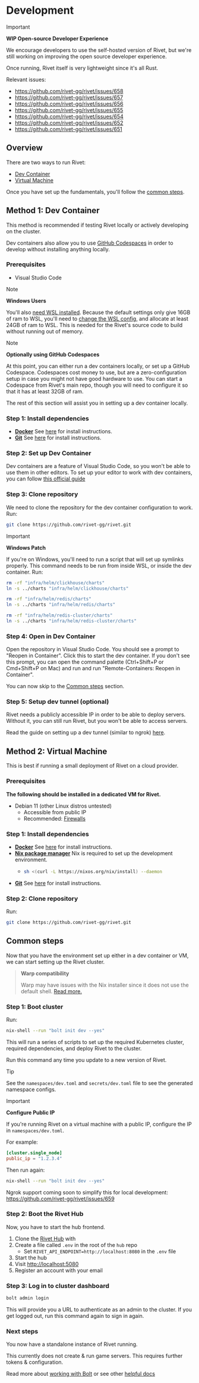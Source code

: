 # Development

> [!IMPORTANT]
>
> **WIP Open-source Developer Experience**
>
> We encourage developers to use the self-hosted version of Rivet, but we're still working on improving the
> open source developer experience.
>
> Once running, Rivet itself is very lightweight since it's all Rust.
>
> Relevant issues:
>
> - <https://github.com/rivet-gg/rivet/issues/658>
> - <https://github.com/rivet-gg/rivet/issues/657>
> - <https://github.com/rivet-gg/rivet/issues/656>
> - <https://github.com/rivet-gg/rivet/issues/655>
> - <https://github.com/rivet-gg/rivet/issues/654>
> - <https://github.com/rivet-gg/rivet/issues/652>
> - <https://github.com/rivet-gg/rivet/issues/651>

## Overview

There are two ways to run Rivet:

- [Dev Container](#method-1-dev-container)
- [Virtual Machine](#method-2-virtual-machine)

Once you have set up the fundamentals, you'll follow the [common steps](#common-steps).

## Method 1: Dev Container

This method is recommended if testing Rivet locally or actively developing on the cluster.

Dev containers also allow you to use [GitHub Codespaces](https://github.com/features/codespaces) in order to
develop without installing anything locally.

### Prerequisites

- Visual Studio Code

> [!NOTE]
>
> **Windows Users**
>
> You'll also [need WSL installed](https://learn.microsoft.com/en-us/windows/wsl/install). Because the default
> settings only give 16GB of ram to WSL, you'll need to
> [change the WSL config](https://learn.microsoft.com/en-us/windows/wsl/wsl-config), and allocate at least
> 24GB of ram to WSL. This is needed for the Rivet's source code to build without running out of memory.

> [!NOTE]
>
> **Optionally using GitHub Codespaces**
>
> At this point, you can either run a dev containers locally, or set up a GitHub Codespace. Codespaces cost
> money to use, but are a zero-configuration setup in case you might not have good hardware to use. You can
> start a Codespace from Rivet's main repo, though you will need to configure it so that it has at least 32GB
> of ram.
>
> The rest of this section will assist you in setting up a dev container locally.

### Step 1: Install dependencies

- **[Docker](https://docs.docker.com/engine/install/)** See [here](https://docs.docker.com/engine/install/)
  for install instructions.
- **[Git](https://git-scm.com/)** See [here](https://git-scm.com/book/en/v2/Getting-Started-Installing-Git)
  for install instructions.

### Step 2: Set up Dev Container

Dev containers are a feature of Visual Studio Code, so you won't be able to use them in other editors. To set
up your editor to work with dev containers, you can follow
[this official guide](https://code.visualstudio.com/docs/devcontainers/containers)

### Step 3: Clone repository

We need to clone the repository for the dev container configuration to work. Run:

```sh
git clone https://github.com/rivet-gg/rivet.git
```

> [!IMPORTANT]
>
> **Windows Patch**
>
> If you're on Windows, you'll need to run a script that will set up symlinks properly. This command needs to
> be run from inside WSL, or inside the dev container. Run:
>
> ```sh
> rm -rf "infra/helm/clickhouse/charts"
> ln -s ../charts "infra/helm/clickhouse/charts"
>
> rm -rf "infra/helm/redis/charts"
> ln -s ../charts "infra/helm/redis/charts"
>
> rm -rf "infra/helm/redis-cluster/charts"
> ln -s ../charts "infra/helm/redis-cluster/charts"
> ```

### Step 4: Open in Dev Container

Open the repository in Visual Studio Code. You should see a prompt to "Reopen in Container". Click this to
start the dev container. If you don't see this prompt, you can open the command palette (Ctrl+Shift+P or
Cmd+Shift+P on Mac) and run and run "Remote-Containers: Reopen in Container".

You can now skip to the [Common steps](#common-steps) section.

### Step 5: Setup dev tunnel (optional)

Rivet needs a publicly accessible IP in order to be able to deploy servers. Without it, you can still run
Rivet, but you won't be able to access servers.

Read the guide on setting up a dev tunnel (similar to ngrok) [here](/docs/infrastructure/dev-tunnel/SETUP.md).

## Method 2: Virtual Machine

This is best if running a small deployment of Rivet on a cloud provider.

### Prerequisites

**The following should be installed in a dedicated VM for Rivet.**

- Debian 11 (other Linux distros untested)
  - Accessible from public IP
  - Recommended: [Firewalls](/docs/getting_started/DEVELOPMENT_FIREWALLS.md)

### Step 1: Install dependencies

- **[Docker](https://docs.docker.com/engine/install/)** See [here](https://docs.docker.com/engine/install/)
  for install instructions.
- **[Nix package manager](https://nixos.org/download.html)** Nix is required to set up the development
  environment.
  - ```sh
    sh <(curl -L https://nixos.org/nix/install) --daemon
    ```
- **[Git](https://git-scm.com/)** See [here](https://git-scm.com/book/en/v2/Getting-Started-Installing-Git)
  for install instructions.

### Step 2: Clone repository

Run:

```sh
git clone https://github.com/rivet-gg/rivet.git
```

## Common steps

Now that you have the environment set up either in a dev container or VM, we can start setting up the Rivet
cluster.

> **Warp compatibility**
>
> Warp may have issues with the Nix installer since it does not use the default shell.
> [Read more.](https://docs.warp.dev/features/ssh)

### Step 1: Boot cluster

Run:

```sh
nix-shell --run "bolt init dev --yes"
```

This will run a series of scripts to set up the required Kubernetes cluster, required dependencies, and deploy
Rivet to the cluster.

Run this command any time you update to a new version of Rivet.

> [!TIP]
>
> See the `namespaces/dev.toml` and `secrets/dev.toml` file to see the generated namespace configs.

> [!IMPORTANT]
>
> **Configure Public IP**
>
> If you're running Rivet on a virtual machine with a public IP, configure the IP in `namespaces/dev.toml`.
>
> For example:
>
> ```toml
> [cluster.single_node]
> public_ip = "1.2.3.4"
> ```
>
> Then run again:
>
> ```sh
> nix-shell --run "bolt init dev --yes"
> ```
>
> Ngrok support coming soon to simplify this for local development:
> <https://github.com/rivet-gg/rivet/issues/659>

### Step 2: Boot the Rivet Hub

Now, you have to start the hub frontend.

1. Clone the [Rivet Hub](https://github.com/rivet-gg/hub) with
2. Create a file called `.env` in the root of the `hub` repo
   - Set `RIVET_API_ENDPOINT=http://localhost:8080` in the `.env` file
3. Start the hub
4. Visit <http://localhost:5080>
5. Register an account with your email

### Step 3: Log in to cluster dashboard

```sh
bolt admin login
```

This will provide you a URL to authenticate as an admin to the cluster. If you get logged out, run this
command again to sign in again.

### Next steps

You now have a standalone instance of Rivet running.

This currently does not create & run game servers. This requires further tokens & configuration.

Read more about [working with Bolt](/docs/libraries/bolt/README.md) or see other
[helpful docs](/README.md#-documentation-overview)

